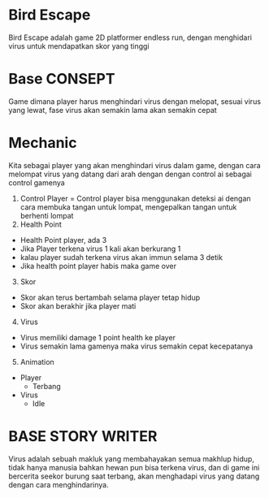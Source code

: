 # Bird Escape
Bird Escape adalah game 2D platformer endless run, dengan menghidari virus untuk mendapatkan skor yang tinggi
# Base CONSEPT
Game dimana player harus menghindari virus dengan melopat, sesuai virus yang lewat, fase virus akan  semakin lama akan semakin cepat
# Mechanic
Kita sebagai player yang akan menghindari virus dalam game, dengan cara melompat virus yang datang dari arah dengan dengan control ai
sebagai control gamenya
1. Control Player
 = Control player bisa menggunakan deteksi ai dengan cara membuka tangan untuk lompat, mengepalkan tangan untuk berhenti lompat
2. Health Point
  - Health Point player, ada 3
  - Jika Player terkena virus 1 kali akan berkurang 1
  - kalau player sudah terkena virus akan immun selama 3 detik
  - Jika health point player habis maka game over
3. Skor
  - Skor akan terus bertambah selama player tetap hidup
  - Skor akan berakhir jika player mati
4. Virus
  - Virus memiliki damage 1 point health ke player
  - Virus semakin lama gamenya maka virus semakin cepat kecepatanya
5. Animation 
  - Player
    * Terbang
  - Virus 
    * Idle
# BASE STORY WRITER
Virus adalah sebuah makluk yang membahayakan semua makhlup hidup, tidak hanya manusia bahkan hewan pun bisa terkena virus, dan di game 
ini bercerita seekor burung saat terbang, akan menghadapi virus yang datang dengan cara menghindarinya.
